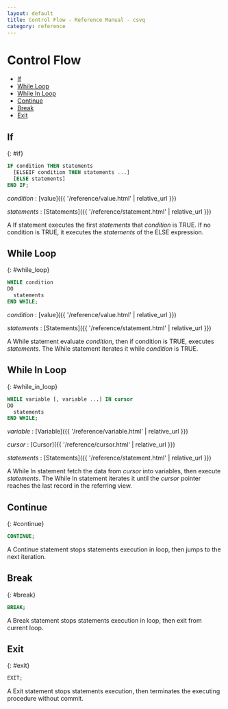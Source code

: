 ```yaml
---
layout: default
title: Control Flow - Reference Manual - csvq
category: reference
---
```


# Control Flow

* [If](#if)
* [While Loop](#while_loop)
* [While In Loop](#while_in_loop)
* [Continue](#continue)
* [Break](#break)
* [Exit](#exit)

## If
{: #if}

```sql
IF condition THEN statements
  [ELSEIF condition THEN statements ...]
  [ELSE statements]
END IF;
```

_condition_
: [value]({{ '/reference/value.html' | relative_url }})

_statements_
: [Statements]({{ '/reference/statement.html' | relative_url }})

A If statement executes the first _statements_ that _condition_ is TRUE.
If no condition is TRUE, it executes the _statements_ of the ELSE expression.

## While Loop
{: #while_loop}

```sql
WHILE condition
DO
  statements
END WHILE;
```

_condition_
: [value]({{ '/reference/value.html' | relative_url }})

_statements_
: [Statements]({{ '/reference/statement.html' | relative_url }})

A While statement evaluate _condition_, then if condition is TRUE, executes _statements_. 
The While statement iterates it while _condition_ is TRUE.

## While In Loop
{: #while_in_loop}
```sql
WHILE variable [, variable ...] IN cursor
DO
  statements
END WHILE;
```

_variable_
: [Variable]({{ '/reference/variable.html' | relative_url }})

_cursor_
: [Cursor]({{ '/reference/cursor.html' | relative_url }})

_statements_
: [Statements]({{ '/reference/statement.html' | relative_url }})

A While In statement fetch the data from _cursor_ into variables, then execute _statements_.
The While In statement iterates it until the _cursor_ pointer reaches the last record in the referring view.

## Continue
{: #continue}

```sql
CONTINUE;
```

A Continue statement stops statements execution in loop, then jumps to the next iteration.

## Break
{: #break}

```sql
BREAK;
```

A Break statement stops statements execution in loop, then exit from current loop.

## Exit
{: #exit}

```sql
EXIT;
```

A Exit statement stops statements execution, then terminates the executing procedure without commit.